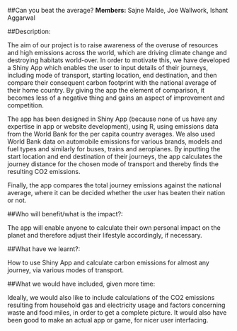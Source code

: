##Can you beat the average?
**Members:** Sajne Malde, Joe Wallwork, Ishant Aggarwal

##Description:

The aim of our project is to raise awareness of the overuse of resources
and high emissions across the world, which are driving climate change and
destroying habitats world-over. In order to motivate this, we have developed
a Shiny App which enables the user to input details of their journeys, including
mode of transport, starting location, end destination, and then compare their
consequent carbon footprint with the national average of their home country. By
giving the app the element of comparison, it becomes less of a negative thing
and gains an aspect of improvement and competition.

The app has been designed in Shiny App (because none of us have any expertise
in app or website development), using R, using emissions data from the World
Bank for the per capita country averages. We also used World Bank data on
automobile emissions for various brands, models and fuel types and similarly
for buses, trains and aeroplanes. By inputting the start location and end
destination of their journeys, the app calculates the journey distance for the
chosen mode of transport and thereby finds the resulting CO2 emissions.

Finally, the app compares the total journey emissions against the national
average, where it can be decided whether the user has beaten their nation or
not.

##Who will benefit/what is the impact?:

The app will enable anyone to calculate their own personal impact on the planet
and therefore adjust their lifestyle accordingly, if necessary.

##What have we learnt?:

How to use Shiny App and calculate carbon emissions for almost any journey, via
various modes of transport.

##What we would have included, given more time:

Ideally, we would also like to include calculations of the CO2 emissions
resulting from household gas and electricity usage and factors concerning waste
and food miles, in order to get a complete picture. It would also have been good
to make an actual app or game, for nicer user interfacing.
